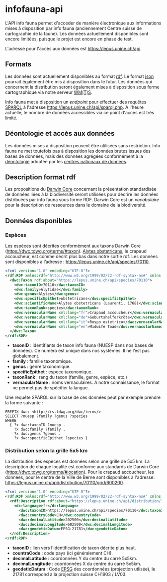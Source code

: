 # infofauna-api
L'API info fauna permet d'accéder de manière électronique aux informations mises à disposition par info fauna (anciennement Centre suisse de cartographie de la faune). Les données actuellement disponibles sont encore limitées, puisque le projet est encore en phase de test.

L'adresse pour l'accès aux données est https://lepus.unine.ch/api.

## Formats
Les données sont actuellement disponibles au format [rdf](https://www.w3.org/RDF/). Le format [json](https://www.json.org/) pourrait également être mis à disposition dans le futur. Les données qui concernent la distribution seront également mises à disposition sous forme cartographique via notre serveur [WM(T)S](https://fr.wikipedia.org/wiki/Web_Map_Tile_Service).

Info fauna met à disposition un _endpoint_ pour effectuer des requêtes [SPARQL](https://www.w3.org/TR/rdf-sparql-query/) à l'adresse https://lepus.unine.ch/api/sparql.php. A l'heure actuelle, le nombre de données accessibles via ce point d'accès est très limité.

## Déontologie et accès aux données
Les données mises à disposition peuvent être utilisées sans restriction. Info fauna ne met toutefois pas à disposition les données brutes issues des bases de données, mais des données agrégées conformément à la [déontologie](http://www.cscf.ch/cscf/home/datenverwaltung/datenschutzrichtlinien.html) adoptée par les [centres nationaux de données](https://www.infospecies.ch/fr/).

## Description format rdf
Les propositions du [Darwin Core](http://rs.tdwg.org/dwc/) concernant la présentation standardisée de données liées à la biodiversité seront utilisées pour décrire les données distribuées par info fauna sous forme RDF. Darwin Core est un _vocabulaire_ pour la description de ressources dans le domaine de la biodiversité.

## Données disponibles
### Espèces
Les espèces sont décrites conformément aux taxons Darwin Core (https://dwc.tdwg.org/terms/#taxon). [Alytes obstetricans](https://lepus.unine.ch/carto/index.php?nuesp=70110&rivieres=on&lacs=on&hillsh=on&data=on&year=2000), le crapaud accoucheur, est comme décrit plus bas dans notre sortie rdf. Les données sont disponibles à l’adresse : https://lepus.unine.ch/api/species/70110.

```rdf
<?xml version="1.0" encoding="UTF-8"?>
<rdf:RDF xmlns:rdf="http://www.w3.org/1999/02/22-rdf-syntax-ns#" xmlns:dwc="http://rs.tdwg.org/dwc/terms/">
  <dwc:Taxon rdf:about="https://lepus.unine.ch/api/species/70110">
    <dwc:taxonID>70110</dwc:taxonID>
    <dwc:family>Alytidae</dwc:family>
    <dwc:genus>Alytes</dwc:genus>
    <dwc:specificEpithet>obstetricans</dwc:specificEpithet>
    <dwc:scientificName>Alytes obstetricans (Laurenti, 1768)</dwc:scientificName>
    <dwc:taxonRank>species</dwc:taxonRank>
    <dwc:vernacularName xml:lang="fr">Crapaud accoucheur</dwc:vernacularName>
    <dwc:vernacularName xml:lang="de">Geburtshelferkröte</dwc:vernacularName>
    <dwc:vernacularName xml:lang="it">Rospo ostetrico</dwc:vernacularName>
    <dwc:vernacularName xml:lang="en">Midwife Toad</dwc:vernacularName>
  </dwc:Taxon>
</rdf:RDF>
```

* __taxonID__ : identifiants de taxon info fauna (NUESP dans nos bases de données). Ce numéro est unique dans nos systèmes. Il ne l’est pas globalement.
* __family__ : famille taxonomique.
* __genus__ : genre taxonomique.
* __specificEpithet__ : espèce taxonomique.
* __taxonRank__ : rang du taxon (famille, genre, espèce, etc.)
* __vernacularName__ : noms vernaculaires. A notre connaissance, le format ne permet pas de spécifier la langue.

Une requête SPARQL sur la base de ces données peut par exemple prendre la forme suivante :

```sparql
PREFIX dwc: <http://rs.tdwg.org/dwc/terms/>
SELECT ?nuesp ?family ?genus ?species
WHERE
  { ?x dwc:taxonID ?nuesp .
    ?x dwc:family ?family .
    ?x dwc:genus ?genus .
    ?x dwc:specificEpithet ?species }
```

### Distribution selon la grille 5x5 km
La distrbution des espèces est données selon une grille de 5x5 km. La description de chaque localité est conforme aux standards de Darwin Core (https://dwc.tdwg.org/terms/#location). Pour le crapaud accoucheur, les données, pour le centre de la Ville de Berne sont disponibles à l'adresse: https://lepus.unine.ch/api/distribution/70110/grid/600200.


```rdf
<?xml version="1.0" encoding="UTF-8"?>
<rdf:RDF xmlns:rdf="http://www.w3.org/1999/02/22-rdf-syntax-ns#" xmlns:dc="http://purl.org/dc/terms/" xmlns:dwc="http://rs.tdwg.org/dwc/terms/" xmlns:dwciri="http://rs.tdwg.org/dwc/iri/">
  <rdf:Description rdf:about="https://lepus.unine.ch/api/distribution/70110/grid/600200">
    <dc:language>fr</dc:language>
      <dwc:taxonID>https://lepus.unine.ch/api/species/70110</dwc:taxonID>
      <dwc:countryCode>CH</dwc:countryCode>
      <dwc:decimalLatitude>202500</dwc:decimalLatitude>
      <dwc:decimalLongitude>602500</dwc:decimalLongitude>
      <dwc:geodeticDatum>EPSG:21781</dwc:geodeticDatum>
  </rdf:Description>
</rdf:RDF>
```

* __taxonID__ : lien vers l'identification de taxon décrite plus haut.
* __countraCode__ : code pays (ici généralement CH).
* __decimalLatitude__ : coordonnées Y du centre du carré 5x5km.
* __decimalLongitude__ : coordonnées X du centre du carré 5x5km.
* __geodeticDatum__ : Code [EPSG](http://spatialreference.org/ref/epsg/) des coordonnées (projection utlisée), le 21781 correspond à la projection suisse CH1903 / LV03.
